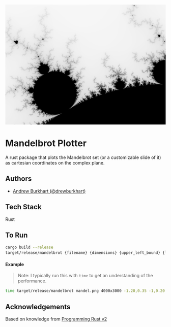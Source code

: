 
![Logo](mandel.png)

# Mandelbrot Plotter

A rust package that plots the Mandelbrot set (or a customizable slide of it) as cartesian coordinates on the complex plane.

## Authors

- [Andrew Burkhart (@drewburkhart)](https://www.github.com/drewburkhart)


## Tech Stack

Rust


## To Run

```bash
cargo build --release
target/release/mandelbrot {filename} {dimensions} {upper_left_bound} {lower_right_bound}
```

#### Example

> Note: I typically run this with `time` to get an understanding of the performance.

```bash
time target/release/mandelbrot mandel.png 4000x3000 -1.20,0.35 -1,0.20
```

## Acknowledgements

Based on knowledge from [Programming Rust v2](https://www.oreilly.com/library/view/programming-rust-2nd/9781492052586/)

